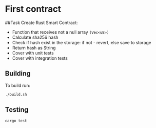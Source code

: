 First contract
===================
##Task
Create Rust Smart Contract:
- Function that receives not a null array ```(Vec<u8>)```
- Calculate sha256 hash 
- Check if hash exist in the storage: if not - revert, else save to storage
- Return hash as String
- Cover with unit tests
- Cover with integration tests


## Building
To build run:
```bash
./build.sh
```

## Testing

```bash
cargo test
```
